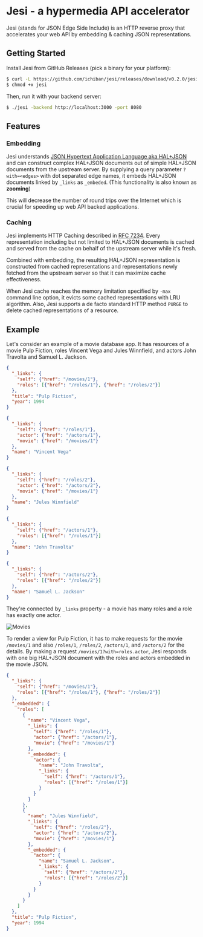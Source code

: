 # Jesi - a hypermedia API accelerator

Jesi (stands for JSON Edge Side Include) is an HTTP reverse proxy that accelerates your web API by embedding & caching JSON representations.

## Getting Started

Install Jesi from GitHub Releases (pick a binary for your platform):

```sh
$ curl -L https://github.com/ichiban/jesi/releases/download/v0.2.0/jesi-darwin-amd64 > jesi
$ chmod +x jesi
```

Then, run it with your backend server:

```sh
$ ./jesi -backend http://localhost:3000 -port 8080
```
 
## Features

### Embedding

Jesi understands [JSON Hypertext Application Language aka HAL+JSON](http://tools.ietf.org/html/draft-kelly-json-hal) and can construct complex HAL+JSON documents out of simple HAL+JSON documents from the upstream server.
By supplying a query parameter `?with=<edges>` with dot separated edge names, it embeds HAL+JSON documents linked by `_links` as `_embeded`. (This functionality is also known as **zooming**)

This will decrease the number of round trips over the Internet which is crucial for speeding up web API backed applications.

### Caching

Jesi implements HTTP Caching described in [RFC 7234](https://tools.ietf.org/html/rfc7234).
Every representation including but not limited to HAL+JSON documents is cached and served from the cache on behalf of the upstream server while it's fresh.

Combined with embedding, the resulting HAL+JSON representation is constructed from cached representations and representations newly fetched from the upstream server so that it can maximize cache effectiveness.

When Jesi cache reaches the memory limitation specified by `-max` command line option, it evicts some cached representations with LRU algorithm.
Also, Jesi supports a de facto standard HTTP method `PURGE` to delete cached representations of a resource.

## Example

Let's consider an example of a movie database app. It has resources of a movie Pulp Fiction, roles Vincent Vega and Jules Winnfield, and actors John Travolta and Samuel L. Jackson.

```json
{
  "_links": {
    "self": {"href": "/movies/1"},
    "roles": [{"href": "/roles/1"}, {"href": "/roles/2"}]
  },
  "title": "Pulp Fiction",
  "year": 1994
}
```

```json
{
  "_links": {
    "self": {"href": "/roles/1"},
    "actor": {"href": "/actors/1"},
    "movie": {"href": "/movies/1"}
  },
  "name": "Vincent Vega"
}
```

```json
{
  "_links": {
    "self": {"href": "/roles/2"},
    "actor": {"href": "/actors/2"},
    "movie": {"href": "/movies/1"}
  },
  "name": "Jules Winnfield"
}
```

```json
{
  "_links": {
    "self": {"href": "/actors/1"},
    "roles": [{"href": "/roles/1"}]
  },
  "name": "John Travolta"
}
```

```json
{
  "_links": {
    "self": {"href": "/actors/2"},
    "roles": [{"href": "/roles/2"}]
  },
  "name": "Samuel L. Jackson"
}
```

They're connected by `_links` property - a movie has many roles and a role has exactly one actor.

![Movies](movies.png)

To render a view for Pulp Fiction, it has to make requests for the movie `/movies/1` and also `/roles/1`, `/roles/2`, `/actors/1`, and `/actors/2` for the details.
By making a request `/movies/1?with=roles.actor`, Jesi responds with one big HAL+JSON document with the roles and actors embedded in the movie JSON.

```json
{
  "_links": {
    "self": {"href": "/movies/1"},
    "roles": [{"href": "/roles/1"}, {"href": "/roles/2"}]
  },
  "_embedded": {
    "roles": [
      {
        "name": "Vincent Vega",
        "_links": {
          "self": {"href": "/roles/1"},
          "actor": {"href": "/actors/1"},
          "movie": {"href": "/movies/1"}
        },
        "_embedded": {
          "actor": {
            "name": "John Travolta",
            "_links": {
              "self": {"href": "/actors/1"},
              "roles": [{"href": "/roles/1"}]
            }
          }
        }
      },
      {
        "name": "Jules Winnfield",
        "_links": {
          "self": {"href": "/roles/2"},
          "actor": {"href": "/actors/2"},
          "movie": {"href": "/movies/1"}
        },
        "_embedded": {
          "actor": {
            "name": "Samuel L. Jackson",
            "_links": {
              "self": {"href": "/actors/2"},
              "roles": [{"href": "/roles/2"}]
            }
          }
        }
      }
    ]
  },
  "title": "Pulp Fiction",
  "year": 1994
}
```
